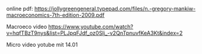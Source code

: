 online pdf: https://jollygreengeneral.typepad.com/files/n.-gregory-mankiw-macroeconomics-7th-edition-2009.pdf

Macroeco video https://www.youtube.com/watch?v=hqfTBzT9nys&list=PLJpqFJdf_oz0Slj_-v2QnTpnuvfKeA3Kt&index=2

Micro video yotube mit 14.01
